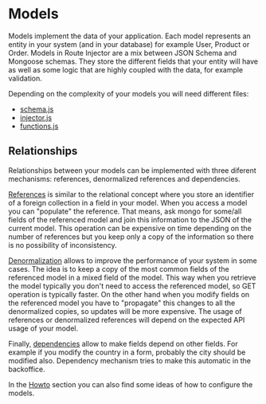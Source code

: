 # Models

Models implement the data of your application. Each model represents an entity in your system (and in your database) for example User, Product or Order. Models in Route Injector are a mix between JSON Schema and Mongoose schemas. They store the different fields that your entity will have as well as some logic that are highly coupled with the data, for example validation. 

Depending on the complexity of your models you will need different files:

* [schema.js](./schema.md)
* [injector.js](./injector.md)
* [functions.js](./functions.md)

## Relationships

Relationships between your models can be implemented with three diferent mechanisms: references, denormalized references and dependencies.

[References](./references.md) is similar to the relational concept where you store an identifier of a foreign collection in a field in your model. When you access a model you can "populate" the reference. That means, ask mongo for some/all fields of the referenced model and join this information to the JSON of the current model. This operation can be expensive on time depending on the number of references but you keep only a copy of the information so there is no possibility of inconsistency.

[Denormalization](./denormalize.md) allows to improve the performance of your system in some cases. The idea is to keep a copy of the most common fields of the referenced model in a mixed field of the model. This way when you retrieve the model typically you don't need to access the referenced model, so GET operation is typically faster. On the other hand when you modify fields on the referenced model you have to "propagate" this changes to all the denormalized copies, so updates will be more expensive. The usage of references or denormalized references will depend on the expected API usage of your model.

Finally, [dependencies](./dependencies.md) allow to make fields depend on other fields. For example if you modify the country in a form, probably the city should be modified also. Dependency mechanism tries to make this automatic in the backoffice.

In the [Howto](../howto/README.md) section you can also find some ideas of how to configure the models.
